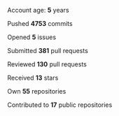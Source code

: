 Account age: **5** years

Pushed **4753** commits

Opened **5** issues

Submitted **381** pull requests

Reviewed **130** pull requests

Received **13** stars

Own **55** repositories

Contributed to **17** public repositories

